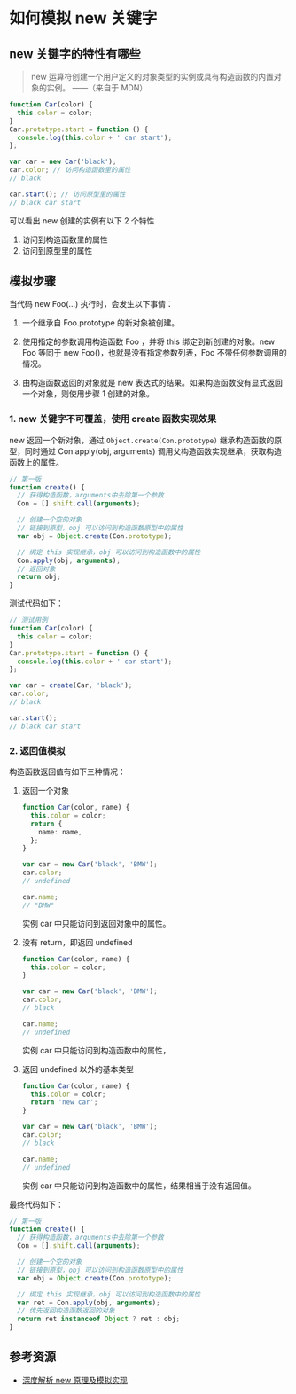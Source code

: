 # 如何模拟 new 关键字

## new 关键字的特性有哪些

> new 运算符创建一个用户定义的对象类型的实例或具有构造函数的内置对象的实例。 ——（来自于 MDN）

```ts
function Car(color) {
  this.color = color;
}
Car.prototype.start = function () {
  console.log(this.color + ' car start');
};

var car = new Car('black');
car.color; // 访问构造函数里的属性
// black

car.start(); // 访问原型里的属性
// black car start
```

可以看出 new 创建的实例有以下 2 个特性

1. 访问到构造函数里的属性
2. 访问到原型里的属性

## 模拟步骤

当代码 new Foo(...) 执行时，会发生以下事情：

1. 一个继承自 Foo.prototype 的新对象被创建。

2. 使用指定的参数调用构造函数 Foo ，并将 this 绑定到新创建的对象。new Foo 等同于 new Foo()，也就是没有指定参数列表，Foo 不带任何参数调用的情况。

3. 由构造函数返回的对象就是 new 表达式的结果。如果构造函数没有显式返回一个对象，则使用步骤 1 创建的对象。

### 1. new 关键字不可覆盖，使用 create 函数实现效果

new 返回一个新对象，通过 `Object.create(Con.prototype)` 继承构造函数的原型，同时通过 Con.apply(obj, arguments) 调用父构造函数实现继承，获取构造函数上的属性。

```ts
// 第一版
function create() {
  // 获得构造函数，arguments中去除第一个参数
  Con = [].shift.call(arguments);

  // 创建一个空的对象
  // 链接到原型，obj 可以访问到构造函数原型中的属性
  var obj = Object.create(Con.prototype);

  // 绑定 this 实现继承，obj 可以访问到构造函数中的属性
  Con.apply(obj, arguments);
  // 返回对象
  return obj;
}
```

测试代码如下：

```ts
// 测试用例
function Car(color) {
  this.color = color;
}
Car.prototype.start = function () {
  console.log(this.color + ' car start');
};

var car = create(Car, 'black');
car.color;
// black

car.start();
// black car start
```

### 2. 返回值模拟

构造函数返回值有如下三种情况：

1. 返回一个对象

   ```ts
   function Car(color, name) {
     this.color = color;
     return {
       name: name,
     };
   }

   var car = new Car('black', 'BMW');
   car.color;
   // undefined

   car.name;
   // "BMW"
   ```

   实例 car 中只能访问到返回对象中的属性。

2. 没有 return，即返回 undefined

   ```ts
   function Car(color, name) {
     this.color = color;
   }

   var car = new Car('black', 'BMW');
   car.color;
   // black

   car.name;
   // undefined
   ```

   实例 car 中只能访问到构造函数中的属性，

3. 返回 undefined 以外的基本类型

   ```ts
   function Car(color, name) {
     this.color = color;
     return 'new car';
   }

   var car = new Car('black', 'BMW');
   car.color;
   // black

   car.name;
   // undefined
   ```

   实例 car 中只能访问到构造函数中的属性，结果相当于没有返回值。

最终代码如下：

```ts
// 第一版
function create() {
  // 获得构造函数，arguments中去除第一个参数
  Con = [].shift.call(arguments);

  // 创建一个空的对象
  // 链接到原型，obj 可以访问到构造函数原型中的属性
  var obj = Object.create(Con.prototype);

  // 绑定 this 实现继承，obj 可以访问到构造函数中的属性
  var ret = Con.apply(obj, arguments);
  // 优先返回构造函数返回的对象
  return ret instanceof Object ? ret : obj;
}
```

## 参考资源

- [深度解析 new 原理及模拟实现](https://muyiy.cn/blog/3/3.5.html#%E5%AE%9A%E4%B9%89)



